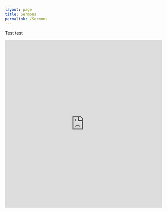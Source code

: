 ```yaml
---
layout: page
title: Sermons
permalink: /Sermons
---
```


Test test

<iframe tabindex="-1" width="1" height="540" src="https://embed.sermonaudio.com/browser/broadcaster/grrpcna/?sort=newest&page_size=25&header=false&background=false&external_borders=false" style="min-width: 100%; max-width: 100%; " allow="autoplay" frameborder="0" scrolling="no"></iframe>